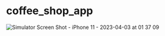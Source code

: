 # coffee_shop_app

![Simulator Screen Shot - iPhone 11 - 2023-04-03 at 01 37 09](https://user-images.githubusercontent.com/80264216/229375044-21d3c6d4-0634-4680-8c20-e3e11bb970c8.png)
